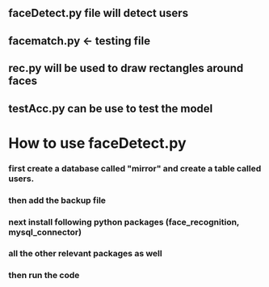 ## faceDetect.py file will detect users

## facematch.py <- testing file

## rec.py will be used to draw rectangles around faces

## testAcc.py can be use to test the model

# How to use faceDetect.py

### first create a database called "mirror" and create a table called users.
### then add the backup file
### next install following python packages (face_recognition, mysql_connector)
### all the other relevant packages as well
### then run the code